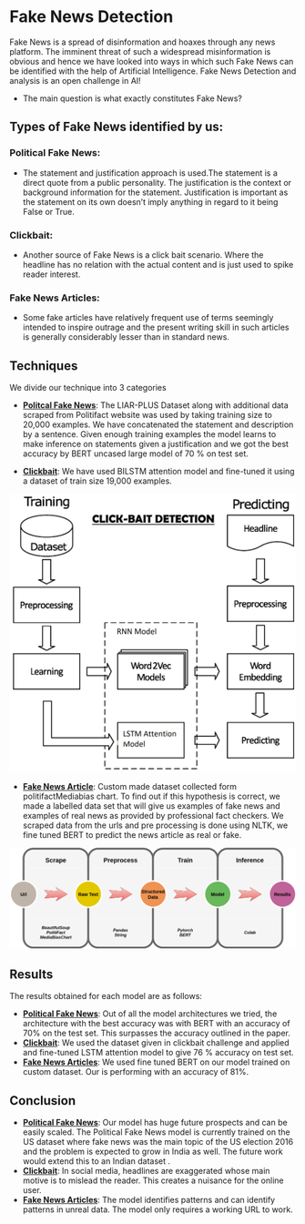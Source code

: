 # Fake News Detection

Fake News is a spread of disinformation and hoaxes through any news platform. The imminent threat of such a widespread misinformation is obvious and hence we have looked into ways in which such Fake News can be identified with the help of Artificial Intelligence. Fake News Detection and analysis is an open challenge in AI!

- The main question is what exactly constitutes Fake News?

## Types of Fake News identified by us:

### Political Fake News:

- The statement and justification approach is used.The statement is a direct quote from a public personality. The justification is the context or background information for the statement. Justification is important as the statement on its own doesn’t imply anything in regard to it being False or True.

### Clickbait:
- Another source of Fake News is a click bait scenario. Where the headline has no relation with the actual content and is just used to spike reader interest.

### Fake News Articles:
- Some fake articles have relatively frequent use of terms seemingly intended to inspire outrage and the present writing skill in such articles is generally considerably lesser than in standard news.

## Techniques

We divide our technique into 3 categories
- <ins>**Politcal Fake News**</ins>: The LIAR-PLUS Dataset along with additional data scraped from Politifact website was used by taking training size to 20,000 examples. We have concatenated the statement and description by a sentence. Given enough training examples the model learns to make inference on statements given a justification and we got the best accuracy by BERT uncased large model of 70 % on test set.

- <ins>**Clickbait**</ins>: We have used BILSTM attention model and fine-tuned it using a dataset of train size 19,000 examples.

![Clickbait](./assets/clickbait.png)

- <ins>**Fake News Article**</ins>: Custom made dataset collected form politifactMediabias chart. To find out if this hypothesis is correct, we made a labelled data set that will give us examples of fake news and examples of real news as provided by professional fact checkers. We scraped data from the urls and pre processing is done using NLTK, we fine tuned BERT to predict the news article as real or fake.

![Fake_News_Article](./assets/fake_article.png)

## Results
The results obtained for each model are as follows:
- <ins>**Political Fake News**</ins>: Out of all the model architectures we tried, the architecture with the best accuracy was with BERT with an accuracy of 70% on the test set. This surpasses the accuracy outlined in the paper.
- <ins>**Clickbait**</ins>: We used the dataset given in clickbait challenge and applied and fine-tuned LSTM attention model to give 76 % accuracy on test set.
- <ins>**Fake News Articles**</ins>: We used fine tuned BERT on our model trained on custom dataset. Our is performing with an accuracy of 81%.

## Conclusion 

- <ins>**Political Fake News**</ins>: Our model has huge future prospects and can be easily scaled. The Political Fake News model is currently trained on the US dataset where fake news was the main topic of the US election 2016 and the problem is expected to grow in India as well. The future work would extend this to an Indian dataset .
- <ins>**Clickbait**</ins>: In social media, headlines are exaggerated whose main motive is to mislead the reader. This creates a nuisance for the online user.
- <ins>**Fake News Articles**</ins>: The model identifies patterns and can identify patterns in unreal data. The model only requires a working URL to work.